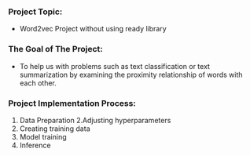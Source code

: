 ### Project Topic:
- Word2vec Project without using ready library

### The Goal of The Project:
- To help us with problems such as text classification or text summarization by examining the proximity relationship of words with each other.

### Project Implementation Process:
1. Data Preparation
2.Adjusting hyperparameters
3. Creating training data
4. Model training
5. Inference
